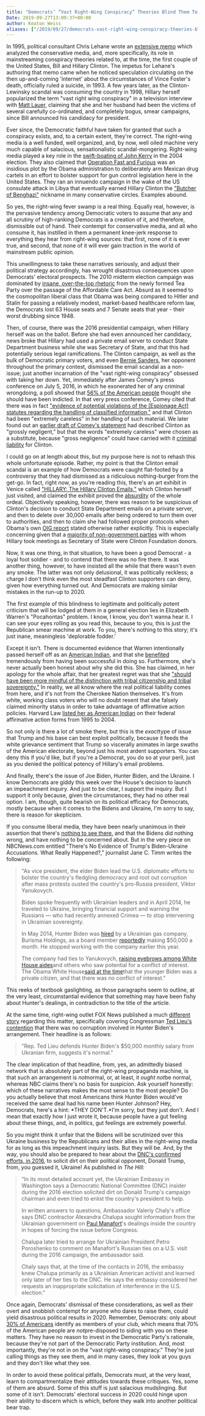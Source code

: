 ```yaml
---
title: "Democrats’ “Vast Right-Wing Conspiracy” Theories Blind Them To Valid Criticisms, Which May Spell Doom in 2020."
Date: 2019-09-27T13:09:37+00:00
author: Keaton Weiss
aliases: ["/2019/09/27/democrats-vast-right-wing-conspiracy-theories-blind-them-to-valid-criticisms-which-may-spell-doom-in-2020"]
---
```


In 1995, political consultant Chris Lehane wrote an [extensive memo](https://www.politico.com/magazine/story/2014/04/chris-lehane-right-wing-conspiracy-memo-106059) which analyzed the conservative media, and, more specifically, its role in mainstreaming conspiracy theories related to, at the time, the first couple of the United States, Bill and Hillary Clinton. The impetus for Lehane's authoring that memo came when he noticed speculation circulating on the then up-and-coming 'internet' about the circumstances of Vince Foster's death, officially ruled a suicide, in 1993. A few years later, as the Clinton-Lewinsky scandal was consuming the country in 1998, Hillary herself popularized the term "vast right wing conspiracy" in a television interview with [Matt Lauer](https://www.nbcnews.com/politics/2016-election/clinton-s-vast-right-wing-conspiracy-comes-full-circle-n633036), claiming that she and her husband had been the victims of several carefully co-ordinated, and completely bogus, smear campaigns, since Bill announced his candidacy for president.

Ever since, the Democratic faithful have taken for granted that such a conspiracy exists, and, to a certain extent, they're correct. The right-wing media is a well funded, well organized, and, by now, well oiled machine very much capable of salacious, sensationalistic scandal-mongering. Right-wing media played a key role in the [swift-boating of John Kerry](https://www.nytimes.com/2004/02/13/us/conservatives-shine-spotlight-on-kerry-s-antiwar-record.html) in the 2004 election. They also claimed that [Operation Fast and Furious](https://nypost.com/2016/05/21/the-scandal-in-washington-no-one-is-talking-about/) was an insidious plot by the Obama administration to deliberately arm Mexican drug cartels in an effort to bolster support for gun control legislation here in the United States. They ran an innuendo campaign in the wake of the US consulate attack in Libya that eventually earned Hillary Clinton the ["Butcher of Benghazi"](https://www.politico.com/magazine/story/2014/05/hillarys-nightmare-the-benghazi-industrial-complex-106332) nickname in many conservative circles. Examples abound.

So yes, the right-wing fever swamp is a real thing. Equally real, however, is the pervasive tendency among Democratic voters to assume that any and all scrutiny of high-ranking Democrats is a creation of it, and therefore, dismissible out of hand. Their contempt for conservative media, and all who consume it, has instilled in them a permanent knee-jerk response to everything they hear from right-wing sources: that first, none of it is ever true, and second, that none of it will ever gain traction in the world of mainstream public opinion.

This unwillingness to take these narratives seriously, and adjust their political strategy accordingly, has wrought disastrous consequences upon Democrats' electoral prospects. The 2010 midterm election campaign was dominated by [insane, over-the-top rhetoric](https://www.theguardian.com/world/2009/aug/12/healthcare-town-halls-obama) from the newly formed Tea Party over the passage of the Affordable Care Act. Absurd as it seemed to the cosmopolitan liberal class that Obama was being compared to Hitler and Stalin for passing a relatively modest, market-based healthcare reform law, the Democrats lost 63 House seats and 7 Senate seats that year - their worst drubbing since 1948.

Then, of course, there was the 2016 presidential campaign, when Hillary herself was on the ballot. Before she had even announced her candidacy, news broke that Hillary had used a private email server to conduct State Department business while she was Secretary of State, and that this had potentially serious legal ramifications. The Clinton campaign, as well as the bulk of Democratic primary voters, and even [Bernie Sanders](https://www.theguardian.com/us-news/2015/oct/13/bernie-sanders-hillary-clinton-damn-email-server), her opponent throughout the primary contest, dismissed the email scandal as a non-issue; just another incarnation of the "vast right-wing conspiracy" obsessed with taking her down. Yet, immediately after James Comey's press conference on July 5, 2016, in which he exonerated her of any criminal wrongdoing, a poll showed that [56% of the American people](https://www.washingtonpost.com/news/the-fix/wp/2016/07/11/poll-most-disapprove-of-fbi-decision-to-exonerate-clinton/) thought she should have been indicted. In that very press conference, Comey cited that there was in fact ["evidence of potential violations of the [Espionage Act] statutes regarding the handling of classified information,"](https://www.fbi.gov/news/pressrel/press-releases/statement-by-fbi-director-james-b-comey-on-the-investigation-of-secretary-hillary-clinton2019s-use-of-a-personal-e-mail-system) and that Clinton had been "extremely careless" in her handling of such material. We later found out an [earlier draft of Comey's statement](https://www.wsj.com/articles/in-early-draft-comey-called-clinton-grossly-negligent-in-handling-emails-1510015167) had described Clinton as "grossly negligent," but that the words "extremely careless" were chosen as a substitute, because "gross negligence" could have carried with it [criminal liability](https://www.washingtonexaminer.com/news/lisa-page-said-fbi-discussed-charging-hillary-clinton-with-gross-negligence-in-2016-and-doj-told-them-no) for Clinton.

I could go on at length about this, but my purpose here is not to rehash this whole unfortunate episode. Rather, my point is that the Clinton email scandal is an example of how Democrats were caught flat-footed by a controversy that they had dismissed as a ridiculous nothing-burger from the get-go. In fact, right now, as you're reading this, there's an art exhibit in Venice called ["HILLARY: The Hillary Clinton Emails,"](https://www.cnn.com/2019/09/11/politics/hillary-clinton-email-art-exhibit/index.html) which Clinton herself just visited, and claimed the exhibit proved the [absurdity](https://www.oregonlive.com/politics/2019/09/hillary-clinton-emails-are-now-an-art-exhibit-clinton-just-toured-it-says-artist-proves-scandal-was-absurd.html) of the whole ordeal. Objectively speaking, however, there was reason to be suspicious of Clinton's decision to conduct State Department emails on a private server, and then to delete over 30,000 emails after being ordered to turn them over to authorities, and then to claim she had followed proper protocols when Obama's own [OIG report](https://www.washingtonpost.com/apps/g/page/politics/state-department-report-on-clintons-email-practices/2039/) stated otherwise rather explicitly. This is especially concerning given that a [majority of non-government parties](https://apnews.com/82df550e1ec646098b434f7d5771f625) with whom Hillary took meetings as Secretary of State were Clinton Foundation donors.

Now, it was one thing, in that situation, to have been a good Democrat - a loyal foot soldier - and to contend that there was no fire there. It was another thing, however, to have insisted all the while that there wasn't even any smoke. The latter was not only delusional, it was politically reckless; a charge I don't think even the most steadfast Clinton supporters can deny, given how everything turned out. And Democrats are making similar mistakes in the run-up to 2020.

The first example of this blindness to legitimate and politically potent criticism that will be lodged at them in a general election lies in Elizabeth Warren's "Pocahontas" problem. I know, I know, you don't wanna hear it. I can see your eyes rolling as you read this, because to you, this is just the Republican smear machine at work. To you, there's nothing to this story; it's just inane, meaningless 'deplorable fodder.'

Except it isn't. There is documented evidence that Warren intentionally passed herself off as an [American Indian](https://www.usatoday.com/story/news/politics/2019/02/06/elizabeth-warren-american-indian-identity/2787055002/), and that she [benefited](https://www.politico.com/blogs/burns-haberman/2012/05/fordham-piece-called-warren-harvard-laws-first-woman-of-color-123526) tremendously from having been successful in doing so. Furthermore, she's never actually been honest about why she did this. She has claimed, in her apology for the whole affair, that her greatest regret was that she ["should have been more mindful of the distinction with tribal citizenship and tribal sovereignty."](https://www.bostonglobe.com/news/politics/2019/08/19/warren-test-ability-move-beyond-native-american-flap-iowa/qJqTdzAFuuLtWXJQLh0rzM/story.html) In reality, we all know where the real political liability comes from here, and it's not from the Cherokee Nation themselves. It's from white, working class voters who will no doubt resent that she falsely claimed minority status in order to take advantage of affirmative action policies. Harvard Law [listed her as American Indian](https://www.usatoday.com/story/news/politics/2019/02/06/elizabeth-warren-american-indian-identity/2787055002/) on their federal affirmative action forms from 1995 to 2004.

So not only is there a lot of smoke there, but this is the *exact*type of issue that Trump and his base can best exploit politically, because it feeds the white grievance sentiment that Trump so viscerally animates in large swaths of the American electorate, beyond just his most ardent supporters. You can deny this if you'd like, but if you're a Democrat, you do so at your peril, just as you denied the political potency of Hillary's email problems.

And finally, there's the issue of Joe Biden, Hunter Biden, and the Ukraine. I know Democrats are giddy this week over the House's decision to launch an impeachment inquiry. And just to be clear, I support the inquiry. But I support it only because, given the circumstances, they had no other real option. I am, though, quite bearish on its political efficacy for Democrats, mostly because when it comes to the Bidens and Ukraine, I'm sorry to say, there is reason for skepticism.

If you consume liberal media, they have been nearly unanimous in their assertion that there's [nothing to see there,](https://www.nbcnews.com/politics/2020-election/there-s-no-evidence-trump-s-biden-ukraine-accusations-what-n1057851) and that the Bidens did nothing wrong, and have nothing to be concerned about. But in the very piece on NBCNews.com entitled "There's No Evidence of Trump's Biden-Ukraine Accusations. What Really Happened?," journalist Jane C. Timm writes the following:

> "As vice president, the elder Biden lead the U.S. diplomatic efforts to bolster the country's fledgling democracy and root out corruption after mass protests ousted the country's pro-Russia president, Viktor Yanukovych.
> 
> Biden spoke frequently with Ukrainian leaders and in April 2014, he traveled to Ukraine, bringing financial support and warning the Russians — who had recently annexed Crimea — to stop intervening in Ukrainian sovereignty.
> 
> In May 2014, Hunter Biden was [hired](https://webcache.googleusercontent.com/search?q=cache:XhoLt-yRyIYJ:https://burisma-group.com/eng/news/burisma-holdings-board-member-hunter-biden-outlines-his-mission-for-the-company/+&cd=1&hl=en&ct=clnk&gl=us) by a Ukrainian gas company, Burisma Holdings, as a board member [reportedly](https://www.wsj.com/articles/bidens-anticorruption-effort-in-ukraine-overlapped-with-sons-work-in-country-11569189782) making \$50,000 a month. He stopped working with the company earlier this year.
> 
> The company had ties to Yanukovych, [raising eyebrows among White House aides](https://www.newyorker.com/magazine/2019/07/08/will-hunter-biden-jeopardize-his-fathers-campaignhttps://www.newyorker.com/magazine/2019/07/08/will-hunter-biden-jeopardize-his-fathers-campaign)and others who saw potential for a conflict of interest. The Obama White House[said at the time](http://america.aljazeera.com/articles/2014/5/14/ukraine-biden-gas.html)that the younger Biden was a private citizen, and that there was no conflict of interest."

This reeks of textbook gaslighting, as those paragraphs seem to outline, at the very least, circumstantial evidence that something may have been fishy about Hunter's dealings, in contradiction to the title of the article.

At the same time, right-wing outlet FOX News published a much [different story](https://www.foxnews.com/media/ted-lieu-hunter-biden-ukraine) regarding this matter, specifically covering Congressman [Ted Lieu's contention](https://t.co/8KBWAjCB4c) that there was no corruption involved in Hunter Biden's arrangement. Their headline is as follows:

> "Rep. Ted Lieu defends Hunter Biden's $50,000 monthly salary from Ukranian firm, suggests it's normal."

The clear implication of that headline, from, yes, an admittedly biased network that is absolutely part of the right-wing propaganda machine, is that such an arrangement is *not*normal, or, at least, it *ought not*be normal, whereas NBC claims there's no basis for suspicion. Ask yourself honestly: which of these narratives makes the most sense to the most people? Do you actually believe that most Americans think Hunter Biden would've received the same deal had his name been Hunter Johnson? Hey, Democrats, here's a hint: *THEY DON'T.*I'm sorry, but they just don't. And I mean that exactly how I just wrote it, because people have a gut feeling about these things, and, in politics, gut feelings are extremely powerful.

So you might think it unfair that the Bidens will be scrutinized over this Ukraine business by the Republicans and their allies in the right-wing media for as long as this impeachment inquiry lasts. But they will be. And, by the way, you should also be prepared to hear about the [DNC's confirmed efforts, in 2016,](https://thehill.com/opinion/white-house/441892-ukrainian-embassy-confirms-dnc-contractor-solicited-trump-dirt-in-2016) to solicit dirt on their political opponent, Donald Trump, from, you guessed it, Ukraine! As published in *The Hill:*

> "In its most detailed account yet, the Ukrainian Embassy in Washington says a Democratic National Committee (DNC) insider during the 2016 election solicited dirt on Donald Trump's campaign chairman and even tried to enlist the country's president to help.
> 
> In written answers to questions, Ambassador Valeriy Chaly's office says DNC contractor Alexandra Chalupa sought information from the Ukrainian government on [Paul Manafort](https://thehill.com/people/paul-manafort)'s dealings inside the country in hopes of forcing the issue before Congress.
> 
> Chalupa later tried to arrange for Ukrainian President Petro Poroshenko to comment on Manafort's Russian ties on a U.S. visit during the 2016 campaign, the ambassador said.
> 
> Chaly says that, at the time of the contacts in 2016, the embassy knew Chalupa primarily as a Ukrainian American activist and learned only later of her ties to the DNC. He says the embassy considered her requests an inappropriate solicitation of interference in the U.S. election."

Once again, Democrats' dismissal of these considerations, as well as their overt and snobbish contempt for anyone who dares to raise them, could yield disastrous political results in 2020. Remember, Democrats: only about [30% of Americans](https://www.washingtonpost.com/news/politics/wp/2018/07/24/only-a-quarter-of-the-country-identifies-as-republican-there-are-two-reasons-the-party-keeps-winning-anyway/) identify as members of your club, which means that 70% of the American people are *not*pre-disposed to siding with you on these matters. They have no reason to invest in the Democratic Party's rationale, because they're not part of the Democratic Party institution. And, most importantly, they're not in on the "vast right-wing conspiracy." They're just calling things as they see them, and in many cases, they look at you guys and they don't like what they see.

In order to avoid these political pitfalls, Democrats must, at the very least, learn to compartmentalize their attitudes towards these critiques. Yes, some of them are absurd. Some of this stuff is just salacious mudslinging. But some of it isn't. Democrats' electoral success in 2020 could hinge upon their ability to discern which is which, before they walk into another political bear trap.
